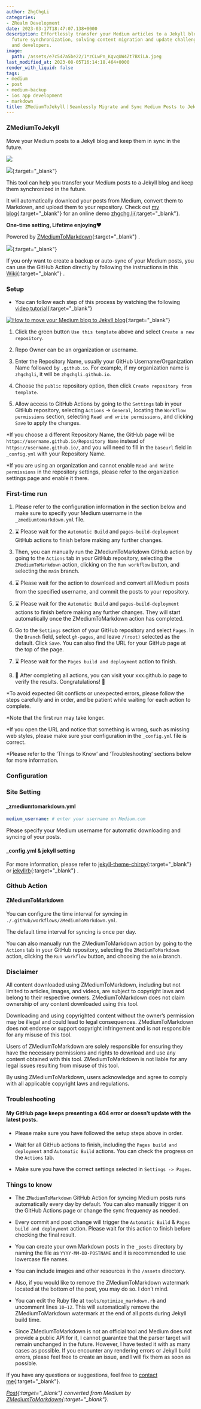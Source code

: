 ```yaml
---
author: ZhgChgLi
categories:
- ZRealm Development
date: 2023-03-17T18:47:07.138+0000
description: Effortlessly transfer your Medium articles to a Jekyll blog while maintaining
  future synchronization, solving content migration and update challenges for bloggers
  and developers.
image:
  path: /assets/e7c547a5be22/1*zCLwPn_KqvqUW4Zt7BXiLA.jpeg
last_modified_at: 2023-08-05T16:14:18.464+0000
render_with_liquid: false
tags:
- medium
- post
- medium-backup
- ios app development
- markdown
title: ZMediumToJekyll｜Seamlessly Migrate and Sync Medium Posts to Jekyll Blogs
---
```


### ZMediumToJekyll

Move your Medium posts to a Jekyll blog and keep them in sync in the future.

![](/assets/e7c547a5be22/1*zCLwPn_KqvqUW4Zt7BXiLA.jpeg)

[![](https://opengraph.githubassets.com/606f1a4a3ff52cde0e6491d2caa256537f0d0b2b01358ffb2f2e0bb5696f1f19/ZhgChgLi/ZMediumToJekyll)](https://github.com/ZhgChgLi/ZMediumToJekyll){:target="_blank"}

This tool can help you transfer your Medium posts to a Jekyll blog and keep them synchronized in the future.

It will automatically download your posts from Medium, convert them to Markdown, and upload them to your repository. Check out [my blog](https://github.com/ZhgChgLi/zhgchgli.github.io/){:target="_blank"} for an online demo [zhgchg.li](https://zhgchg.li/){:target="_blank"}.

**One-time setting, Lifetime enjoying❤️**

Powered by [ZMediumToMarkdown](https://github.com/ZhgChgLi/ZMediumToMarkdown){:target="_blank"} .

[![](https://repository-images.githubusercontent.com/493527574/9b5b7025-cc95-4e81-84a9-b38706093c27)](https://github.com/ZhgChgLi/ZMediumToMarkdown){:target="_blank"}

If you only want to create a backup or auto-sync of your Medium posts, you can use the GitHub Action directly by following the instructions in this [Wiki](https://github.com/ZhgChgLi/ZMediumToMarkdown/wiki/How-to-use-Github-Action-as-your-free-&-no-code-Medium-Posts-backup-service){:target="_blank"} .

### Setup

- You can follow each step of this process by watching the following [video tutorial](https://www.youtube.com/watch?v=qsnZKFL3vks){:target="_blank"}

[![How to move your Medium blog to Jekyll blog](/assets/e7c547a5be22/4dc7_hqdefault.jpg "How to move your Medium blog to Jekyll blog")](https://www.youtube.com/watch?v=qsnZKFL3vks){:target="_blank"}

1. Click the green button `Use this template` above and select `Create a new repository`.

2. Repo Owner can be an organization or username.

3. Enter the Repository Name, usually your GitHub Username/Organization Name followed by `.github.io`. For example, if my organization name is `zhgchgli`, it will be `zhgchgli.github.io`.

4. Choose the `public` repository option, then click `Create repository from template`.

5. Allow access to GitHub Actions by going to the `Settings` tab in your GitHub repository, selecting `Actions` -> `General`, locating the `Workflow permissions` section, selecting `Read and write permissions`, and clicking `Save` to apply the changes.

*If you choose a different Repository Name, the GitHub page will be `https://username.github.io/Repository Name` instead of `https://username.github.io/`, and you will need to fill in the `baseurl` field in `_config.yml` with your Repository Name.

*If you are using an organization and cannot enable `Read and Write permissions` in the repository settings, please refer to the organization settings page and enable it there.

### First-time run

1. Please refer to the configuration information in the section below and make sure to specify your Medium username in the `_zmediumtomarkdown.yml` file.

2. ⌛️ Please wait for the `Automatic Build` and `pages-build-deployment` GitHub actions to finish before making any further changes.

3. Then, you can manually run the ZMediumToMarkdown GitHub action by going to the `Actions` tab in your GitHub repository, selecting the `ZMediumToMarkdown` action, clicking on the `Run workflow` button, and selecting the `main` branch.

4. ⌛️ Please wait for the action to download and convert all Medium posts from the specified username, and commit the posts to your repository.

5. ⌛️ Please wait for the `Automatic Build` and `pages-build-deployment` actions to finish before making any further changes. They will start automatically once the ZMediumToMarkdown action has completed.

6. Go to the `Settings` section of your GitHub repository and select `Pages`. In the `Branch` field, select `gh-pages`, and leave `/(root)` selected as the default. Click `Save`. You can also find the URL for your GitHub page at the top of the page.

7. ⌛️ Please wait for the `Pages build and deployment` action to finish.

8. 🎉 After completing all actions, you can visit your xxx.github.io page to verify the results. Congratulations! 🎉

*To avoid expected Git conflicts or unexpected errors, please follow the steps carefully and in order, and be patient while waiting for each action to complete.

*Note that the first run may take longer.

*If you open the URL and notice that something is wrong, such as missing web styles, please make sure your configuration in the `_config.yml` file is correct.

*Please refer to the ‘Things to Know’ and ‘Troubleshooting’ sections below for more information.

### Configuration

### Site Setting

#### _zmediumtomarkdown.yml

```yaml
medium_username: # enter your username on Medium.com
```

Please specify your Medium username for automatic downloading and syncing of your posts.

#### _config.yml & jekyll setting

For more information, please refer to [jekyll-theme-chirpy](https://github.com/cotes2020/jekyll-theme-chirpy/){:target="_blank"} or [jekyllrb](https://jekyllrb.com/){:target="_blank"} .

### Github Action

#### ZMediumToMarkdown

You can configure the time interval for syncing in `./.github/workflows/ZMediumToMarkdown.yml`.

The default time interval for syncing is once per day.

You can also manually run the ZMediumToMarkdown action by going to the `Actions` tab in your GitHub repository, selecting the `ZMediumToMarkdown` action, clicking the `Run workflow` button, and choosing the `main` branch.

### Disclaimer

All content downloaded using ZMediumToMarkdown, including but not limited to articles, images, and videos, are subject to copyright laws and belong to their respective owners. ZMediumToMarkdown does not claim ownership of any content downloaded using this tool.

Downloading and using copyrighted content without the owner’s permission may be illegal and could lead to legal consequences. ZMediumToMarkdown does not endorse or support copyright infringement and is not responsible for any misuse of this tool.

Users of ZMediumToMarkdown are solely responsible for ensuring they have the necessary permissions and rights to download and use any content obtained with this tool. ZMediumToMarkdown is not liable for any legal issues resulting from misuse of this tool.

By using ZMediumToMarkdown, users acknowledge and agree to comply with all applicable copyright laws and regulations.

### Troubleshooting

#### My GitHub page keeps presenting a 404 error or doesn’t update with the latest posts.

- Please make sure you have followed the setup steps above in order.

- Wait for all GitHub actions to finish, including the `Pages build and deployment` and `Automatic Build` actions. You can check the progress on the `Actions` tab.

- Make sure you have the correct settings selected in `Settings -> Pages`.

### Things to know

- The `ZMediumToMarkdown` GitHub Action for syncing Medium posts runs automatically every day by default. You can also manually trigger it on the GitHub Actions page or change the sync frequency as needed.

- Every commit and post change will trigger the `Automatic Build` & `Pages build and deployment` action. Please wait for this action to finish before checking the final result.

- You can create your own Markdown posts in the `_posts` directory by naming the file as `YYYY-MM-DD-POSTNAME` and it is recommended to use lowercase file names.

- You can include images and other resources in the `/assets` directory.

- Also, if you would like to remove the ZMediumToMarkdown watermark located at the bottom of the post, you may do so. I don’t mind.

- You can edit the Ruby file at `tools/optimize_markdown.rb` and uncomment lines `10–12`. This will automatically remove the ZMediumToMarkdown watermark at the end of all posts during Jekyll build time.

- Since ZMediumToMarkdown is not an official tool and Medium does not provide a public API for it, I cannot guarantee that the parser target will remain unchanged in the future. However, I have tested it with as many cases as possible. If you encounter any rendering errors or Jekyll build errors, please feel free to create an issue, and I will fix them as soon as possible.

If you have any questions or suggestions, feel free to [contact me](https://www.zhgchg.li/contact){:target="_blank"}.

*[Post](https://medium.com/zrealm-ios-dev/zmediumtojekyll-e7c547a5be22){:target="_blank"} converted from Medium by [ZMediumToMarkdown](https://github.com/ZhgChgLi/ZMediumToMarkdown){:target="_blank"}.*